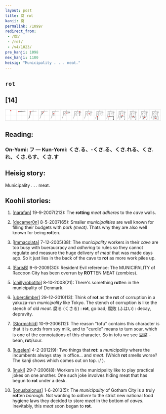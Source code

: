 ```yaml
---
layout: post
title: 腐 rot
kanji: 腐
permalink: /1099/
redirect_from:
 - /腐/
 - /rot/
 - /v4/1023/
pre_kanji: 1098
nex_kanji: 1100
heisig: "Municipality . . . meat."
---
```


## `rot`

## [14]

<div class="stroke"><img src="../images/E88590.png" /></div>

## Reading:

### On-Yomi: フ &mdash; Kun-Yomi: くさ.る、-くさ.る、くさ.れる、くさ.れ、くさ.らす、くさ.す

## Heisig story:

Municipality . . . meat.

## Koohii stories:

1) [<a href="http://kanji.koohii.com/profile/narafan">narafan</a>] 19-9-2007(213): The <strong>rotting</strong> <em>meat</em> <em>adheres</em> to the <em>cave</em> walls.

2) [<a href="http://kanji.koohii.com/profile/decamer0n">decamer0n</a>] 8-5-2007(65): Smaller <em>municipalities</em> are well known for filling their budgets with <em>pork (meat)</em>. Thats why they are also well known for being<strong> rot</strong>ten.

3) [<a href="http://kanji.koohii.com/profile/Immacolata">Immacolata</a>] 7-12-2005(38): The <em>municipality</em> workers in their <em>cave</em> are too busy with bueraucracy and <em>adhering</em> to rules so they cannot regulate and measure the huge delivery of <em>meat</em> that was made days ago. So it just lies in the back of the cave to<strong> rot</strong> as more work piles up.

4) [<a href="http://kanji.koohii.com/profile/FarisB">FarisB</a>] 9-6-2009(30): Resident Evil reference: The MUNICIPALITY of Raccoon City has been overrun by<strong> ROT</strong>TEN MEAT (zombies).

5) [<a href="http://kanji.koohii.com/profile/chillyrobotito">chillyrobotito</a>] 8-10-2008(21): There&#039;s something<strong> rot</strong>ten in the municipality of Denmark.

6) [<a href="http://kanji.koohii.com/profile/uberclimber">uberclimber</a>] 29-12-2010(13): Think of<strong> rot</strong> as the<strong> rot</strong> of corruption in a yakuza-run <em>municipality</em> like Tokyo. The stench of corruption is like the stench of old <em>meat</em>. 腐る (くさる) :<strong> rot</strong>, go bad; 腐敗 (ふはい) : decay, depravity.

7) [<a href="http://kanji.koohii.com/profile/Stormchild">Stormchild</a>] 10-9-2006(12): The reason &quot;tofu&quot; contains this character is that it is curds from soy milk, and to &quot;curdle&quot; means to turn sour, which is one of the connotations of this character. So in tofu we see 豆腐 - bean,<strong> rot</strong>/sour.

8) [<a href="http://kanji.koohii.com/profile/lugelen">lugelen</a>] 4-2-2012(9): Two things that<strong> rot</strong>: a <em>municipality</em> where the incumbents always stay in office... and <em>meat</em>. (Which<strong> rot</strong> smells worse? The kanji shows which comes out on top. :/ ).

9) [<a href="http://kanji.koohii.com/profile/inuki">inuki</a>] 29-7-2006(8): Workers in the municipality like to play practical jokes on one another. One such joke involves hiding meat that has begun to<strong> rot</strong> under a desk.

10) [<a href="http://kanji.koohii.com/profile/jonusbalonus">jonusbalonus</a>] 1-6-2013(5): The <em>municipality</em> of Gotham City is a truly<strong> rot</strong>ten <em>borough</em>. Not wanting to <em>adhere</em> to the strict new national food hygiene laws they decided to store <em>meat</em> in the bottom of <em>caves</em>. Inevitably, this <em>meat</em> soon began to<strong> rot</strong>.
